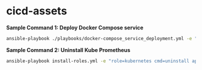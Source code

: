 # cicd-assets

**Sample Command 1: Deploy Docker Compose service**

```bash
ansible-playbook ./playbooks/docker-compose_service_deployment.yml -e "service_name=jenkins"
```

**Sample Command 2: Uninstall Kube Prometheus**

```bash
ansible-playbook install-roles.yml -e "role=kubernetes cmd=uninstall app=kube-prometheus"
```
